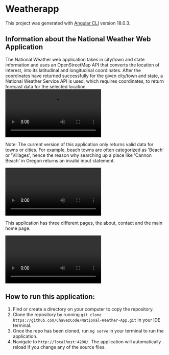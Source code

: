 # Weatherapp

This project was generated with [Angular CLI](https://github.com/angular/angular-cli) version 18.0.3.

## Information about the National Weather Web Application

The National Weather web application takes in city/town and state information and uses an OpenStreetMap API that converts the location of interest, into its latitudinal and longitudinal coordinates. After the coordinates have returned successfully for the given city/town and state, a National Weather Service API is used, which requires coordinates, to return forecast data for the selected location.
<video controls src="src/app/Searching City.mp4" title="Title"></video>

Note: The current version of this application only returns valid data for towns or cities. For example, beach towns are often categorized as 'Beach' or 'Villages', hence the reason why searching up a place like 'Cannon Beach' in Oregon returns an invalid input statement.

<video controls src="src/app/Beach.mp4" title="Title"></video>

This application has three different pages, the about, contact and the main home page. 

<video controls src="src/app/WeatherAppNav.mp4" title="Navigation"></video>


## How to run this application:

1. Find or create a directory on your computer to copy the repository.
2. Clone the repository by running `git clone https://github.com/ChavezCode/National-Weather-App.git` in your IDE terminal.
3. Once the repo has been cloned, run `ng serve` in your terminal to run the application.
4. Navigate to `http://localhost:4200/`. The application will automatically reload if you change any of the source files.


